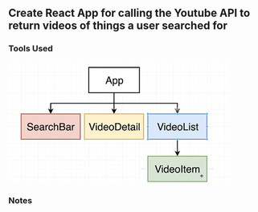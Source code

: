 ## Create React App for calling the Youtube API to return videos of things a user searched for

### Tools Used


![App Component Digram](https://github.com/kawgh1/react-youtube-videos/blob/main/app-component-heirarchy1.png)


### Notes
